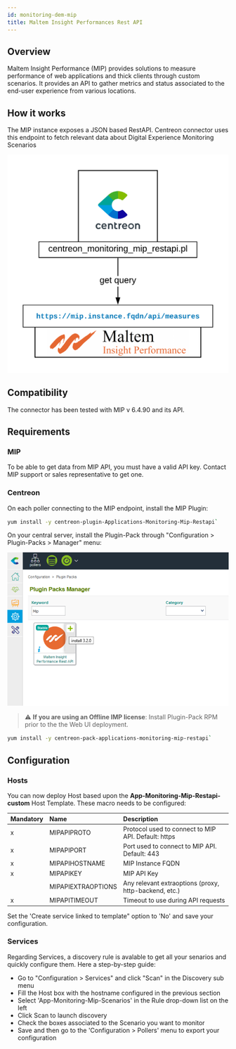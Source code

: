 ```yaml
---
id: monitoring-dem-mip
title: Maltem Insight Performances Rest API 
---
```


## Overview 

Maltem Insight Performance (MIP) provides solutions to measure performance of web applications and thick clients through custom scenarios. It provides an API to gather metrics and status associated to the end-user experience from various locations.

## How it works

The MIP instance exposes a JSON based RestAPI. Centreon connector uses this endpoint to fetch relevant data about Digital Experience Monitoring Scenarios 

![architecture](../../assets/integrations/external/mip-connector-architecture.png)

## Compatibility

The connector has been tested with MIP v 6.4.90 and its API. 

## Requirements

### MIP

To be able to get data from MIP API, you must have a valid API key. Contact MIP support or sales representative to get one. 

### Centreon

On each poller connecting to the MIP endpoint, install the MIP Plugin:

```bash
yum install -y centreon-plugin-Applications-Monitoring-Mip-Restapi`
```

On your central server, install the Plugin-Pack through "Configuration \> Plugin-Packs \> Manager" menu:

![install\_epp](../../assets/integrations/external/mip-epp-install.png)

> :warning: **If you are using an Offline IMP license**: Install Plugin-Pack RPM prior to the the Web UI deployment.

```bash
yum install -y centreon-pack-applications-monitoring-mip-restapi`
```

## Configuration

### Hosts

You can now deploy Host based upon the **App-Monitoring-Mip-Restapi-custom** Host Template. These macro needs to be configured:

| Mandatory   | Name                 | Description                                              |
| :---------- | :------------------- | :------------------------------------------------------- |
|     x       | MIPAPIPROTO          | Protocol used to connect to MIP API. Default: https      |
|     x       | MIPAPIPORT           | Port used to connect to MIP API. Default: 443            |
|     x       | MIPAPIHOSTNAME       | MIP Instance FQDN                                        |
|     x       | MIPAPIKEY            | MIP API Key                                              |
|             | MIPAPIEXTRAOPTIONS   | Any relevant extraoptions (proxy, http-backend, etc.)    |
|     x       | MIPAPITIMEOUT        | Timeout to use during API requests                       |

Set the 'Create service linked to template" option to 'No' and save your configuration. 

### Services

Regarding Services, a discovery rule is avalable to get all your senarios and quickly configure them. Here a step-by-step guide: 
 
* Go to "Configuration > Services" and click "Scan" in the Discovery sub menu
* Fill the Host box with the hostname configured in the previous section
* Select 'App-Monitoring-Mip-Scenarios' in the Rule drop-down list on the left
* Click Scan to launch discovery
* Check the boxes associated to the Scenario you want to monitor 
* Save and then go to the 'Configuration > Pollers' menu to export your configuration